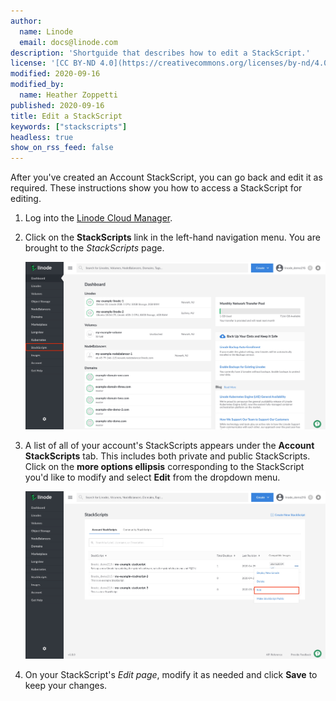 ```yaml
---
author:
  name: Linode
  email: docs@linode.com
description: 'Shortguide that describes how to edit a StackScript.'
license: '[CC BY-ND 4.0](https://creativecommons.org/licenses/by-nd/4.0)'
modified: 2020-09-16
modified_by:
  name: Heather Zoppetti
published: 2020-09-16
title: Edit a StackScript
keywords: ["stackscripts"]
headless: true
show_on_rss_feed: false
---
```


After you've created an Account StackScript, you can go back and edit it as required. These instructions show you how to access a StackScript for editing.

1. Log into the [Linode Cloud Manager](https://cloud.linode.com/).

1. Click on the **StackScripts** link in the left-hand navigation menu. You are brought to the *StackScripts* page.

      ![Click on the StackScripts link in the left-hand navigation menu](stackscripts-sidebar-link.png "Click on the StackScripts link in the left-hand navigation menu")

1. A list of all of your account's StackScripts appears under the **Account StackScripts** tab. This includes both private and public StackScripts. Click on the **more options ellipsis** corresponding to the StackScript you'd like to modify and select **Edit** from the dropdown menu.

      ![Select Edit from the dropdown menu to edit your StackScript](edit-your-stackscript.png "Select Edit from the dropdown menu to edit your StackScript")

1. On your StackScript's *Edit page*, modify it as needed and click **Save** to keep your changes.
